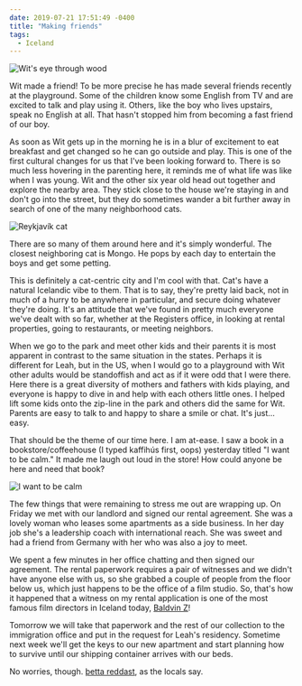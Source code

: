 ```yaml
---
date: 2019-07-21 17:51:49 -0400
title: "Making friends"
tags:
  - Iceland
---
```


![Wit's eye through wood](//blog.tomasino.org/images/wit-eye-through-wood.jpg)

Wit made a friend! To be more precise he has made several friends recently
at the playground. Some of the children know some English from TV and are
excited to talk and play using it. Others, like the boy who lives
upstairs, speak no English at all. That hasn't stopped him from becoming
a fast friend of our boy.

As soon as Wit gets up in the morning he is in a blur of excitement to eat
breakfast and get changed so he can go outside and play. This is one of
the first cultural changes for us that I've been looking forward to. There
is so much less hovering in the parenting here, it reminds me of what life
was like when I was young. Wit and the other six year old head out
together and explore the nearby area. They stick close to the house we're
staying in and don't go into the street, but they do sometimes wander
a bit further away in search of one of the many neighborhood cats.

![Reykjavík cat](//blog.tomasino.org/images/reykjavik-cat.jpg)

There are so many of them around here and it's simply wonderful. The
closest neighboring cat is Mongo. He pops by each day to entertain the
boys and get some petting.

This is definitely a cat-centric city and I'm cool with that. Cat's have
a natural Icelandic vibe to them. That is to say, they're pretty laid
back, not in much of a hurry to be anywhere in particular, and secure
doing whatever they're doing. It's an attitude that we've found in pretty
much everyone we've dealt with so far, whether at the Registers office, in
looking at rental properties, going to restaurants, or meeting neighbors.

When we go to the park and meet other kids and their parents it is most
apparent in contrast to the same situation in the states. Perhaps it is
different for Leah, but in the US, when I would go to a playground with
Wit other adults would be standoffish and act as if it were odd that
I were there. Here there is a great diversity of mothers and fathers with
kids playing, and everyone is happy to dive in and help with each others
little ones. I helped lift some kids onto the zip-line in the park and
others did the same for Wit. Parents are easy to talk to and happy to
share a smile or chat. It's just… easy.

That should be the theme of our time here. I am at-ease. I saw a book in
a bookstore/coffeehouse (I typed kaffihús first, oops) yesterday titled "I
want to be calm." It made me laugh out loud in the store! How could anyone
be here and need that book?

![I want to be calm](//blog.tomasino.org/images/book-i-want-to-be-calm.jpg)

The few things that were remaining to stress me out are wrapping up. On
Friday we met with our landlord and signed our rental agreement. She was
a lovely woman who leases some apartments as a side business. In her day
job she's a leadership coach with international reach. She was sweet and
had a friend from Germany with her who was also a joy to meet.

We spent a few minutes in her office chatting and then signed our
agreement. The rental paperwork requires a pair of witnesses and we didn't
have anyone else with us, so she grabbed a couple of people from the floor
below us, which just happens to be the office of a film studio. So, that's
how it happened that a witness on my rental application is one of the most
famous film directors in Iceland today, [Baldvin
Z](https://www.imdb.com/name/nm3742120/)!

Tomorrow we will take that paperwork and the rest of our collection to the
immigration office and put in the request for Leah's residency. Sometime
next week we'll get the keys to our new apartment and start planning how
to survive until our shipping container arrives with our beds.

No worries, though. [þetta
reddast](https://icelandmag.is/article/what-does-thetta-reddast-mean), as
the locals say.

<!--  vim: set shiftwidth=4 tabstop=4 expandtab: -->
